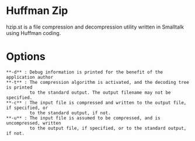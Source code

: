 # Huffman Zip
hzip.st is a file compression and decompression utility written in Smalltalk using Huffman coding.
# Options
    **-d** : Debug information is printed for the benefit of the application author
    **-t** : The compression algorithm is activated, and the decoding tree is printed
             to the standard output. The output filename may not be specified.
    **-c** : The input file is compressed and written to the output file, if specified, or
             to the standard output, if not.
    **-u** : The input file is assumed to be compressed, and is uncompressed, written
             to the output file, if specified, or to the standard output, if not.